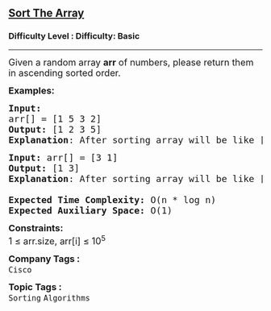 <h2><a href="https://www.geeksforgeeks.org/problems/sort-the-array0055/1?page=1&difficulty%5B%5D=-1&category%5B%5D=Sorting&sortBy=submissions">Sort The Array</a></h2><h3>Difficulty Level : Difficulty: Basic</h3><hr><div class="problems_problem_content__Xm_eO"><p><span style="font-size: 18px;">Given a random array <strong>arr</strong> of numbers, please return them in ascending sorted order.</span></p>
<p><strong><span style="font-size: 18px;">Examples:</span></strong></p>
<pre><span style="font-size: 18px;"><strong>Input:</strong>
arr[] = [1 5 3 2]
<strong>Output:</strong> [1 2 3 5]
<strong>Explanation</strong>: After sorting array will be like [1, 2, 3, 5].</span></pre>
<pre><span style="font-size: 18px;"><strong>Input: </strong>arr[] = [3 1]
<strong>Output:</strong> [1 3]
<strong>Explanation</strong>: After sorting array will be like [1, 3].<br></span><span style="font-size: 18px;"><br><strong>Expected Time Complexity:</strong> O(n * log n)<br><strong>Expected Auxiliary Space:</strong>&nbsp;O(1)</span></pre>
<p><span style="font-size: 18px;"><strong>Constraints:</strong><br>1 ≤ arr.size, arr[i] ≤ 10<sup>5</sup></span></p></div><p><span style=font-size:18px><strong>Company Tags : </strong><br><code>Cisco</code>&nbsp;<br><p><span style=font-size:18px><strong>Topic Tags : </strong><br><code>Sorting</code>&nbsp;<code>Algorithms</code>&nbsp;
